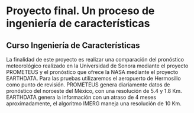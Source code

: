# Proyecto final. Un proceso de ingeniería de características
## Curso Ingeniería de Características

La finalidad de este proyecto es realizar una comparación del pronóstico meteorológico realizado en la Universidad de Sonora mediante el proyecto PROMETEUS y el pronóstico que ofrece la NASA mediante el proyecto EARTHDATA. Para las pruebas utilizaremos el aeropuerto de Hermosillo como punto de revisión. 
PROMETEUS genera diariamente datos de pronóstico del noroeste del México, con una resolución de 5.4 y 1.8 Km.
EARTHDATA genera la información con un atraso de 4 meses aproximadamente, el algoritmo IMERG maneja una resolución de 10 Km. 
